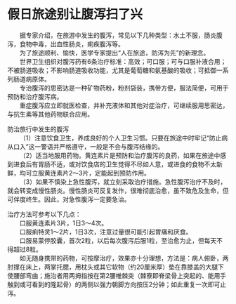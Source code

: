# 假日旅途别让腹泻扫了兴  

&emsp;&emsp;据专家介绍，在旅游中发生的腹泻，常见以下几种类型：水土不服，肠炎腹泻，食物中毒，出血性肠炎，痢疾腹泻等。  
&emsp;&emsp;为了旅途顺利、愉快，医学专家提出“人在旅途，防泻为先”的新理念。  
&emsp;&emsp;世界卫生组织对腹泻药有6条治疗标准：高效；可口服；可与口服补液合用；不被肠道吸收；不影响肠道吸收功能，尤其是葡萄糖和氨基酸的吸收；可抵御一系列肠道病原体。  
&emsp;&emsp;专治腹泻的思密达是一种矿物药粉，粉剂袋装，携带方便，服法简便，可用于预防和治疗腹泻病。  
&emsp;&emsp;重症腹泻应立即就医检查，并补充液体和其他对症治疗，可继续服用思密达，与抗生素等其他药物联合应用。  

防治旅行中发生的腹泻  
&emsp;&emsp;（1）注意饮食卫生，养成良好的个人卫生习惯。只要在旅途中时牢记“防止病从口入”这一警语并严格遵守，一般是不会与腹泻结缘的。  
&emsp;&emsp;（2）适当地服用药物。黄连素片是预防和治疗腹泻的良药，如果在旅途中感到进食后有胃肠不适，或对饮食店的卫生觉得不尽如人意，或进食的食物不太新鲜，均可立服黄连素片2～3片，定能起到预防作用。  
&emsp;&emsp;（3）如果不慎染上急性腹泻，就立刻采取治疗措施。急性腹泻治疗不及时，就会转变成慢性肠炎。慢性肠炎可反复发作，很难彻底治愈，虽不致危及生命，但可伴度终生。因此，对急性腹泻一定要急治。  

治疗方法可参考以下几点：  
&emsp;&emsp;口服黄连素片3片，1日3～4次。  
&emsp;&emsp;口服痢特灵1～2片，1日3次，注意过量很可能引起胃痛和厌食。  
&emsp;&emsp;口服易蒙停胶囊，首次2粒，以后每次腹泻后服1粒，至治愈为止，但每天不得超过8粒。  
&emsp;&emsp;如无随身携带的药物，可按摩治疗，效果亦十分理想，方法是：病人俯卧，两肘撑在床上，两掌托腮，用枕头或其它软物（约20厘米厚）垫在靠膝盖的大腿下使腰部弯曲；施治者用两拇指按在第2腰椎棘突（棘寮即脊梁骨上突起的、能用手触到或可看到的隆起骨）的两侧以强力朝脚方向按压2分钟；如此重复一次即可止泻。  
